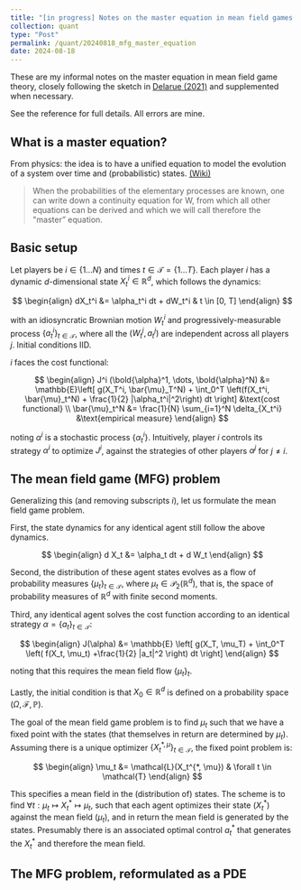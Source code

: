 ```yaml
---
title: "[in progress] Notes on the master equation in mean field games (Delarue 2021)"
collection: quant
type: "Post"
permalink: /quant/20240818_mfg_master_equation
date: 2024-08-18
---
```


These are my informal notes on the master equation in mean field game theory, closely following the sketch in [Delarue (2021)](https://www.ams.org/meetings/shortcourse/Delarue_AMS.pdf) and supplemented when necessary.

See the reference for full details. All errors are mine.

## What is a master equation?

From physics: the idea is to have a unified equation to model the evolution of a system over time and (probabilistic) states. [(Wiki)](https://en.wikipedia.org/wiki/Master_equation)

> When the probabilities of the elementary processes are known, one can write down a continuity equation for W, from which all other equations can be derived and which we will call therefore the "master” equation.

## Basic setup

Let players be $i \in \{1 \dots N\}$ and times $t \in \mathcal{T} = \{1 \dots T\}$. Each player $i$ has a dynamic $d$-dimensional state $X^i_t \in \mathbb{R}^d$, which follows the dynamics:

$$
\begin{align}
    dX_t^i &= \alpha_t^i dt + dW_t^i & t \in [0, T]
\end{align}
$$

with an idiosyncratic Brownian motion $W_t^i$ and progressively-measurable process $\{a_t^i\}_{t \in \mathcal{T}}$, where all the $(W_t^j, a_t^j)$ are independent across all players $j$. Initial conditions IID.

$i$ faces the cost functional:

$$
\begin{align}
    J^i (\bold{\alpha}^1, \dots, \bold{\alpha}^N) &= \mathbb{E}\left[
        g(X_T^i, \bar{\mu}_T^N) +
        \int_0^T \left(f(X_t^i, \bar{\mu}_t^N) + \frac{1}{2} |\alpha_t^i|^2\right) dt
    \right] &\text{cost functional} \\
    \bar{\mu}_t^N &= \frac{1}{N} \sum_{i=1}^N \delta_{X_t^i} &\text{empirical measure}
\end{align}
$$

noting $\alpha^i$ is a stochastic process $\{\alpha^i_t\}$. Intuitively, player $i$ controls its strategy $\alpha^i$ to optimize $J^i$, against the strategies of other players $\alpha^j$ for $j \neq i$.

## The mean field game (MFG) problem

Generalizing this (and removing subscripts $i$), let us formulate the mean field game problem.

First, the state dynamics for any identical agent still follow the above dynamics.

$$
\begin{align}
    d X_t &= \alpha_t dt + d W_t
\end{align}
$$

Second, the distribution of these agent states evolves as a flow of probability measures $\{\mu_t\}_{t \in \mathcal{T}}$, where $\mu_t \in \mathcal{P}_2(\mathbb{R}^d)$, that is, the space of probability measures of $\mathbb{R}^d$ with finite second moments.

Third, any identical agent solves the cost function according to an identical strategy $\alpha = \{a_t\}_{t \in \mathcal{T}}$:

$$
\begin{align}
    J(\alpha) &= \mathbb{E} \left[
        g(X_T, \mu_T) + \int_0^T \left( f(X_t, \mu_t) +\frac{1}{2} |a_t|^2 \right) dt
    \right]
\end{align}
$$

noting that this requires the mean field flow $\{\mu_t\}_t$.

Lastly, the initial condition is that $X_0 \in \mathbb{R}^d$ is defined on a probability space $(\Omega, \mathcal{F}, \mathbb{P})$.

The goal of the mean field game problem is to find $\mu_t$ such that we have a fixed point with the states (that themselves in return are determined by $\mu_t$). Assuming there is a unique optimizer $\{X_t^{*, \mu}\}_{t \in \mathcal{T}}$, the fixed point problem is:

$$
\begin{align}
    \mu_t &= \mathcal{L}(X_t^{*, \mu}) & \forall t \in \mathcal{T}
\end{align}
$$

This specifies a mean field in the (distribution of) states. The scheme is to find $\forall t: \mu_t \mapsto X_t^{*} \mapsto \mu_t$, such that each agent optimizes their state ($X_t^*$) against the mean field ($\mu_t$), and in return the mean field is generated by the states. Presumably there is an associated optimal control $a_t^{*}$ that generates the $X_t^{*}$ and therefore the mean field.

## The MFG problem, reformulated as a PDE

